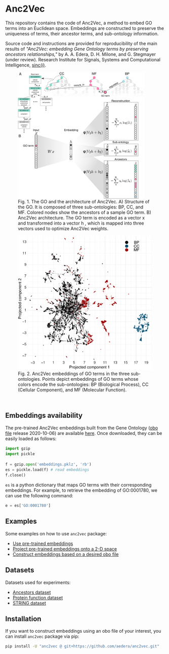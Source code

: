 # Anc2Vec

This repository contains the code of Anc2Vec, a method to embed GO terms into
an Euclidean space. Embeddings are constructed to preserve the uniqueness of
terms, their ancestor terms, and sub-ontology information.

Source code and instructions are provided for reproducibility of the main
results of *"Anc2Vec: embedding Gene Ontology terms by preserving ancestors
relationships,"* by A. A. Edera, D. H. Milone, and G. Stegmayer (under
review). Research Institute for Signals, Systems and Computational
Intelligence, [sinc(i)](https://sinc.unl.edu.ar).

<figure>
  <img src="img/Fig01.jpg" alt="Anc2Vec" height="400" style="vertical-align:middle"/>

  <figcaption> Fig. 1. The GO and the architecture of Anc2Vec. A) Structure of
  the GO. It is composed of three sub-ontologies: BP, CC, and MF. Colored
  nodes show the ancestors of a sample GO term. B) Anc2Vec architecture. The
  GO term is encoded as a vector x and transformed into a vector h , which is
  mapped into three vectors used to optimize Anc2Vec weights.
  </figcaption>
</figure>

<figure>
  <img src="img/Fig02.jpg" alt="Anc2Vec" width="550"/>

  <figcaption>Fig. 2. Anc2Vec embeddings of GO terms in the three sub-ontologies.
    Points depict embeddings of GO terms whose colors encode the
    sub-ontologies: BP (Biological Process), CC (Cellular Component), and MF
    (Molecular Function).
</figcaption>
</figure>
<br>

## Embeddings availability

The pre-trained Anc2Vec embeddings built from the Gene Ontology
([obo file](./anc2vec/data/go.obo) release 2020-10-06) are available
[here](./anc2vec/data/embeddings.pklz). Once downloaded, they can be easily
loaded as follows:

```python
import gzip
import pickle

f = gzip.open('embeddings.pklz', 'rb')
es = pickle.load(f) # read embeddings
f.close()
```

`es` is a python dictionary that maps GO terms with their corresponding
embeddings. For example, to retrieve the embedding of GO:0001780, we can use
the following command:

```python
e = es['GO:0001780']
```

## Examples

Some examples on how to use `anc2vec` package:

* [Use pre-trained embeddings](https://colab.research.google.com/github/aedera/anc2vec/blob/main/examples/pretrained_anc2vec_embeddings.ipynb)
* [Project pre-trained embeddings onto a 2-D space](https://colab.research.google.com/github/aedera/anc2vec/blob/main/examples/project_embeddings.ipynb)
* [Construct embeddings based on a desired obo file](https://colab.research.google.com/github/aedera/anc2vec/blob/main/examples/train_anc2vec_embeddings.ipynb)

## Datasets

Datasets used for experiments:

* [Ancestors dataset](https://drive.google.com/file/d/1fgK50TNg5nrade22SwmqZYOeAxgPHIHY/view?usp=sharing)
* [Protein function dataset](https://drive.google.com/file/d/1eokaKj20tbFTn9jexQXIkONqwHeiBGS-/view?usp=sharing)
* [STRING dataset](https://drive.google.com/file/d/1dBZqQeBuGf35_pGT6qJWSuX1At32t9CI/view?usp=sharing)

## Installation

If you want to construct embeddings using an obo file of your interest, you
can install `anc2vec` package via pip:

```bash
pip install -U "anc2vec @ git+https://github.com/aedera/anc2vec.git"
```
